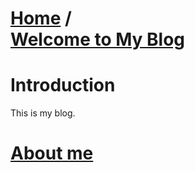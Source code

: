 [**Home**](http://bbxytl.github.io) /   
[**Welcome to My Blog**](_myblog2)
=================
# Introduction
This is my blog.
# [About me](_about_me)


[_myblog1]: https://github.com/bbxytl/bbxytl.github.com/blob/master/blog/README.md#home--githubblog
[_myblog2]: http://www.jianshu.com/users/3daf1e252909/timeline
[_about_me]: https://github.com/bbxytl/bbxytl.github.com/tree/master/blog/pages/pro/About_Me.md#about-me
